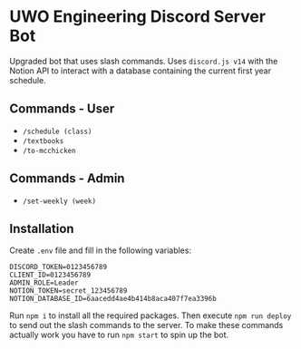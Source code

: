 # UWO Engineering Discord Server Bot

Upgraded bot that uses slash commands. Uses `discord.js v14` with the Notion API to interact with a database containing the current first year schedule.

## Commands - User

- `/schedule (class)`
- `/textbooks`
- `/to-mcchicken`

## Commands - Admin

- `/set-weekly (week)`

## Installation

Create `.env` file and fill in the following variables:

```env
DISCORD_TOKEN=0123456789
CLIENT_ID=0123456789
ADMIN_ROLE=Leader
NOTION_TOKEN=secret_123456789
NOTION_DATABASE_ID=6aacedd4ae4b414b8aca407f7ea3396b
```

Run `npm i` to install all the required packages. Then execute `npm run deploy` to send out the slash commands to the server. To make these commands actually work you have to run `npm start` to spin up the bot.

